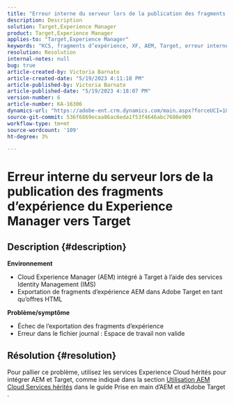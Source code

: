 ```yaml
---
title: "Erreur interne du serveur lors de la publication des fragments d’expérience de Experience Manager vers Target"
description: Description
solution: Target,Experience Manager
product: Target,Experience Manager
applies-to: "Target,Experience Manager"
keywords: "KCS, fragments d’expérience, XF, AEM, Target, erreur interne du serveur"
resolution: Resolution
internal-notes: null
bug: true
article-created-by: Victoria Barnato
article-created-date: "5/19/2023 4:11:18 PM"
article-published-by: Victoria Barnato
article-published-date: "5/19/2023 4:18:07 PM"
version-number: 6
article-number: KA-16306
dynamics-url: "https://adobe-ent.crm.dynamics.com/main.aspx?forceUCI=1&pagetype=entityrecord&etn=knowledgearticle&id=dc6cf9c4-5ff6-ed11-8848-6045bd0065b6"
source-git-commit: 536f6869ecaa86ac6eda1f53f4646abc7680e909
workflow-type: tm+mt
source-wordcount: '109'
ht-degree: 3%

---
```


# Erreur interne du serveur lors de la publication des fragments d’expérience du Experience Manager vers Target

## Description {#description}

<b>Environnement</b>
- Cloud Experience Manager (AEM) intégré à Target à l’aide des services Identity Management (IMS)
- Exportation de fragments d’expérience AEM dans Adobe Target en tant qu’offres HTML

<b>Problème/symptôme</b>
- Échec de l’exportation des fragments d’expérience
- Erreur dans le fichier journal : Espace de travail non valide



## Résolution {#resolution}


Pour pallier ce problème, utilisez les services Experience Cloud hérités pour intégrer AEM et Target, comme indiqué dans la section [Utilisation AEM Cloud Services hérités](https://experienceleague.adobe.com/docs/experience-manager-learn/aem-target-tutorial/aem-target-implementation/using-aem-cloud-services.html) dans le guide Prise en main d’AEM et d’Adobe Target .
